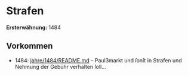 # Strafen

**Ersterwähnung:** 1484

## Vorkommen
- 1484: [jahre/1484/README.md](../jahre/1484/README.md) – Paul3markt
und ſonſt in Strafen und Nehmung der Gebühr verhalten
ſoll...
